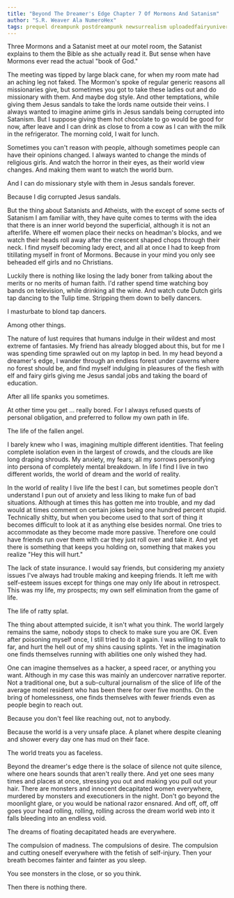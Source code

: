 ```yaml
---
title: "Beyond The Dreamer's Edge Chapter 7 Of Mormons And Satanism"
author: "S.R. Weaver Ala NumeroHex"
tags: prequel dreampunk postdreampunk newsurrealism uploadedfairyuniverse
---
```

Three Mormons and a Satanist meet at our motel room, the Satanist explains to them the Bible as she actually read it. But sense when have Mormons ever read the actual "book of God."

The meeting was tipped by large black cane, for when my room mate had an aching leg not faked. The Mormon's spoke of regular generic reasons all missionaries give, but sometimes you got to take these ladies out and do missionary with them. And maybe dog style. And other temptations, while giving them Jesus sandals to take the lords name outside their veins. I always wanted to imagine anime girls in Jesus sandals being corrupted into Satanism. But I suppose giving them hot chocolate to go would be good for now, after leave and I can drink as close to from a cow as I can with the milk in the refrigerator. The morning cold, I wait for lunch.

Sometimes you can't reason with people, although sometimes people can have their opinions changed. I always wanted to change the minds of religious girls. And watch the horror in their eyes, as their world view changes. And making them want to watch the world burn.

And I can do missionary style with them in Jesus sandals forever.

Because I dig corrupted Jesus sandals.

But the thing about Satanists and Atheists, with the except of some sects of Satanism I am familiar with, they have quite comes to terms with the idea that there is an inner world beyond the superficial, although it is not an afterlife. Where elf women place their necks on headman's blocks, and we watch their heads roll away after the crescent shaped chops through their neck. I find myself becoming lady erect, and all at once I had to keep from titillating myself in front of Mormons. Because in your mind you only see beheaded elf girls and no Christians.

Luckily there is nothing like losing the lady boner from talking about the merits or no merits of human faith. I'd rather spend time watching boy bands on television, while drinking all the wine. And watch cute Dutch girls tap dancing to the Tulip time. Stripping them down to belly dancers.

I masturbate to blond tap dancers.

Among other things.

The nature of lust requires that humans indulge in their wildest and most extreme of fantasies. My friend has already blogged about this, but for me I was spending time sprawled out on my laptop in bed. In my head beyond a dreamer's edge, I wander through an endless forest under caverns where no forest should be, and find myself indulging in pleasures of the flesh with elf and fairy girls giving me Jesus sandal jobs and taking the board of education.

After all life spanks you sometimes.

At other time you get ... really bored. For I always refused quests of personal obligation, and preferred to follow my own path in life.

The life of the fallen angel.

I barely knew who I was, imagining multiple different identities. That feeling complete isolation even in the largest of crowds, and the clouds are like long draping shrouds. My anxiety, my fears; all my sorrows personifying into persona of completely mental breakdown. In life I find I live in two different worlds, the world of dream and the world of reality.

In the world of reality I live life the best I can, but sometimes people don't understand I pun out of anxiety and less liking to make fun of bad situations. Although at times this has gotten me into trouble, and my dad would at times comment on certain jokes being one hundred percent stupid. Technically shitty, but when you become used to that sort of thing it becomes difficult to look at it as anything else besides normal. One tries to accommodate as they become made more passive. Therefore one could have friends run over them with car they just roll over and take it. And yet there is something that keeps you holding on, something that makes you realize "Hey this will hurt."

The lack of state insurance. I would say friends, but considering my anxiety issues I've always had trouble making and keeping friends. It left me with self-esteem issues except for things one may only life about in retrospect. This was my life, my prospects; my own self elimination from the game of life.

The life of ratty splat.

The thing about attempted suicide, it isn't what you think. The world largely remains the same, nobody stops to check to make sure you are OK. Even after poisoning myself once, I still tried to do it again. I was willing to walk to far, and hurt the hell out of my shins causing splints. Yet in the imagination one finds themselves running with abilities one only wished they had.

One can imagine themselves as a hacker, a speed racer, or anything you want. Although in my case this was mainly an undercover narrative reporter. Not a traditional one, but a sub-cultural journalism of the slice of life of the average motel resident who has been there for over five months. On the bring of homelessness, one finds themselves with fewer friends even as people begin to reach out.

Because you don't feel like reaching out, not to anybody.

Because the world is a very unsafe place. A planet where despite cleaning and shower every day one has mud on their face.

The world treats you as faceless.

Beyond the dreamer's edge there is the solace of silence not quite silence, where one hears sounds that aren't really there. And yet one sees many times and places at once, stressing you out and making you pull out your hair. There are monsters and innocent decapitated women everywhere, murdered by monsters and executioners in the night. Don't go beyond the moonlight glare, or you would be national razor ensnared. And off, off, off goes your head rolling, rolling, rolling across the dream world web into it falls bleeding into an endless void.

The dreams of floating decapitated heads are everywhere.

The compulsion of madness. The compulsions of desire. The compulsion and cutting oneself everywhere with the fetish of self-injury. Then your breath becomes fainter and fainter as you sleep.

You see monsters in the close, or so you think.

Then there is nothing there.
